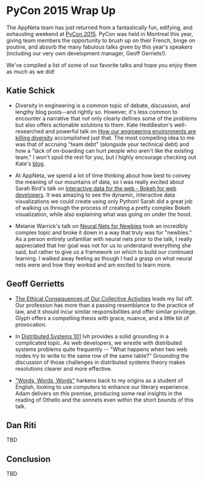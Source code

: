 # PyCon 2015 Wrap Up

The AppNeta team has just returned from a fantastically fun, edifying, and
exhausting weekend at [PyCon 2015][1]. PyCon was held in Montreal this year,
giving team members the opportunity to brush up on their French, binge on
poutine, and absorb the many fabulous talks given by this year's speakers
(including our very own development manager, Geoff Gerriets!).

We've compiled a list of some of our favorite talks and hope you enjoy them as
much as we did!

## Katie Schick

* Diversity in engineering is a common topic of debate, discussion, and lengthy
  blog posts--and rightly so. However, it's less common to encounter a narrative
  that not only clearly defines some of the problems but also offers actionable
  solutions to them. Kate Heddleston's well-researched and powerful talk on
  [How our engineering environments are killing diversity][2] accomplished just that.
  The most compelling idea to me was that of accruing "team debt" (alongside your
  technical debt) and how a "lack of on-boarding can hurt people who aren't like
  the existing team." I won't spoil the rest for you, but I highly encourage
  checking out Kate's [blog][3].

* At AppNeta, we spend a lot of time thinking about how best to convey the
  meaning of our mountains of data, so I was really excited about
  Sarah Bird's talk on [Interactive data for the web - Bokeh for web
  developers][4]. It was amazing to see the dynamic, interactive data visualizations
  we could create using only Python! Sarah did a great job of walking us through
  the process of creating a pretty complex Bokeh visualization, while also
  explaining what was going on under the hood.

* Melanie Warrick's talk on [Neural Nets for Newbies][5] took an incredibly
  complex topic and broke it down in a way that truly was for "newbies." As a
  person entirely unfamiliar with neural nets prior to the talk, I really
  appreciated that her goal was not for us to understand everything she said, but
  rather to give us a framework on which to build our continued learning. I walked
  away feeling as though I had a grasp on what neural nets were and how they
  worked and am excited to learn more.

## Geoff Gerrietts

* [The Ethical Consequences of Our Collective Activities][6] leads my list off. Our
  profession has more than a passing resemblance to the practice of law, and it
  should incur similar responsibilities and offer similar privilege. Glyph
  offers a compelling thesis with grace, nuance, and a little bit of
  provocation.

* In [Distributed Systems 101][7] lvh provides a solid grounding in a complicated topic. As web
  developers, we wrestle with distributed systems problems quite frequently --
  "What happens when two web nodes try to write to the same row of the same
  table?" Grounding the discussion of those challenges in distributed systems
  theory makes resolutions clearer and more effective.

* ["Words, Words, Words"][8] harkens back to my origins as a student of English, looking to use computers
  to enhance our literary experience. Adam delivers on this premise, producing
  some real insights in the reading of Othello and the sonnets even within the
  short bounds of this talk.

## Dan Riti

TBD

## Conclusion

TBD

[1]: http://us.pycon.org/2015/
[2]: https://www.youtube.com/watch?v=kNke_4WOWAU
[3]: https://www.kateheddleston.com/blog
[4]: https://www.youtube.com/watch?v=O5OvOLK-xqQ
[5]: https://www.youtube.com/watch?v=g-BJSl4zV_g
[6]: https://www.youtube.com/watch?v=uSbKjRRbjZs
[7]: https://www.youtube.com/watch?v=YAFGQurdJ3U
[8]: https://www.youtube.com/watch?v=EoWG0lavg9U
